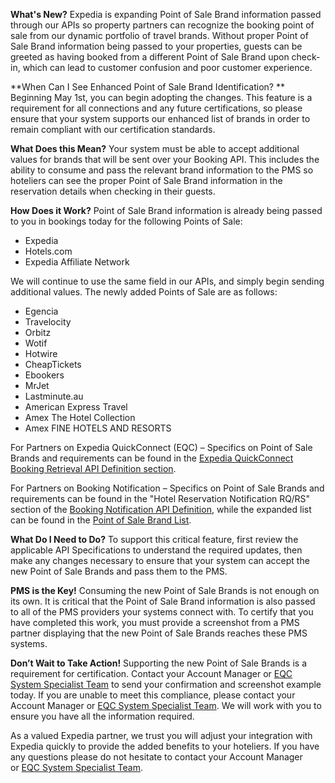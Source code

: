 [//]: # (Title: Support Your Hoteliers with Enhanced Point of Sale Brand Identification)
[//]: # (Date: 2017-05-01)
[//]: # (Category: brand expansion)

**What's New?**
Expedia is expanding Point of Sale Brand information passed through our APIs so property partners can recognize the booking point of sale from our dynamic portfolio of travel brands. Without proper Point of Sale Brand information being passed to your properties, guests can be greeted as having booked from a different Point of Sale Brand upon check-in, which can lead to customer confusion and poor customer experience.

**When Can I See Enhanced Point of Sale Brand Identification? **
Beginning May 1st, you can begin adopting the changes. This feature is a requirement for all connections and any future certifications, so please ensure that your system supports our enhanced list of brands in order to remain compliant with our certification standards.

**What Does this Mean?**
Your system must be able to accept additional values for brands that will be sent over your Booking API. This includes the ability to consume and pass the relevant brand information to the PMS so hoteliers can see the proper Point of Sale Brand information in the reservation details when checking in their guests.

**How Does it Work?**
Point of Sale Brand information is already being passed to you in bookings today for the following Points of Sale:

*   Expedia
*   Hotels.com
*   Expedia Affiliate Network

We will continue to use the same field in our APIs, and simply begin sending additional values. The newly added Points of Sale are as follows:

*   Egencia
*   Travelocity
*   Orbitz
*   Wotif
*   Hotwire
*   CheapTickets
*   Ebookers
*   MrJet
*   Lastminute.au
*   American Express Travel
*   Amex The Hotel Collection
*   Amex FINE HOTELS AND RESORTS

For Partners on Expedia QuickConnect (EQC) – Specifics on Point of Sale Brands and requirements can be found in the [Expedia QuickConnect Booking Retrieval API Definition section](https://expediaconnectivity.com/apis/availability-rates-restrictions-booking-notification-retrieval-and-confirmation/expedia-quickconnect-booking-retrieval-confirmation-api/reference-br.html#booking-retrieval-response-complete-schema-definition).

For Partners on Booking Notification – Specifics on Point of Sale Brands and requirements can be found in the "Hotel Reservation Notification RQ/RS" section of the [Booking Notification API Definition](https://expediaconnectivity.com/apis/availability-rates-restrictions-booking-notification-retrieval-and-confirmation/booking-notification-api/reference.html#hotel-reservation-notification-rq-rs), while the expanded list can be found in the [Point of Sale Brand List](https://expediaconnectivity.com/apis/availability-rates-restrictions-booking-notification-retrieval-and-confirmation/booking-notification-api/reference.html#point-of-sale-brand-list).

**What Do I Need to Do?**
To support this critical feature, first review the applicable API Specifications to understand the required updates, then make any changes necessary to ensure that your system can accept the new Point of Sale Brands and pass them to the PMS.

**PMS is the Key!**
Consuming the new Point of Sale Brands is not enough on its own. It is critical that the Point of Sale Brand information is also passed to all of the PMS providers your systems connect with. To certify that you have completed this work, you must provide a screenshot from a PMS partner displaying that the new Point of Sale Brands reaches these PMS systems.

**Don’t Wait to Take Action!**
Supporting the new Point of Sale Brands is a requirement for certification. Contact your Account Manager or [EQC System Specialist Team](mailto:eqcss@expedia.com?Subject=Question%20about%20supporting%20enhanced%20POS) to send your confirmation and screenshot example today. If you are unable to meet this compliance, please contact your Account Manager or [EQC System Specialist Team](mailto:eqcss@expedia.com?Subject=Question%20about%20supporting%20enhanced%20POS). We will work with you to ensure you have all the information required.

As a valued Expedia partner, we trust you will adjust your integration with Expedia quickly to provide the added benefits to your hoteliers. If you have any questions please do not hesitate to contact your Account Manager or [EQC System Specialist Team](mailto:eqcss@expedia.com?Subject=Question%20about%20supporting%20enhanced%20POS).